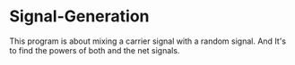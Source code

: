 # Signal-Generation
This program is about mixing a carrier signal with a random signal.
And It's to find the powers of both and the net signals.
